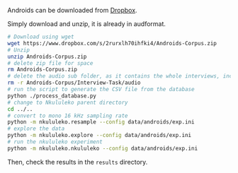 Androids can be downloaded from [Dropbox](https://zenodo.org/record/7447302).

Simply download and unzip, it is already in audformat.

```bash
# Download using wget
wget https://www.dropbox.com/s/2rurxlh70ihfki4/Androids-Corpus.zip
# Unzip
unzip Androids-Corpus.zip
# delete zip file for space
rm Androids-Corpus.zip
# delete the audio sub folder, as it contains the whole interviews, including the interviewer (the data with only the patients is in the folder audio_clip)
rm -r Androids-Corpus/Interview-Task/audio
# run the script to generate the CSV file from the database
python ./process_database.py
# change to Nkululeko parent directory
cd ../..
# convert to mono 16 kHz sampling rate
python -m nkululeko.resample --config data/androids/exp.ini
# explore the data
python -m nkululeko.explore --config data/androids/exp.ini
# run the nkululeko experiment
python -m nkululeko.nkululeko --config data/androids/exp.ini
```

Then, check the results in the `results` directory.

